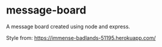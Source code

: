 # message-board

A message board created using node and express.

Style from: https://immense-badlands-51195.herokuapp.com/
